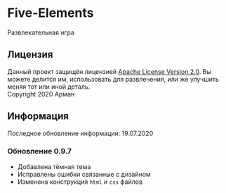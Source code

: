 # Five-Elements
Развлекательная игра

## Лицензия
Данный проект защищён лицензией [Apache License Version 2.0](https://www.apache.org/licenses/LICENSE-2.0.txt). 
Вы можете делится им, использовать для развлечения, или же улучшить меняя тот или иной деталь.  
Copyright 2020 Арман

## Информация
Последное обновление информации: 19.07.2020

### Обновление 0.9.7
- Добавлена тёмная тема
- Исправлены ошибки связанные с дизайном
- Изменена конструкция `html` и `css` файлов
